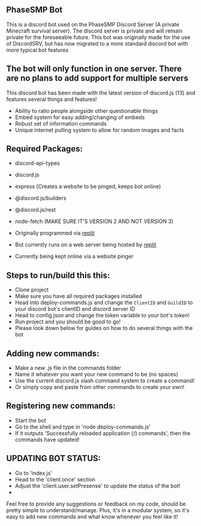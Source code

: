 ## PhaseSMP Bot

This is a discord bot used on the PhaseSMP Discord Server (A private Minecraft survival server). The discord server is private and will remain private for the foreseeable future. This bot was originally made for the use of DiscordSRV, but has now migrated to a more standard discord bot with more typical bot features

## The bot will only function in one server. There are no plans to add support for multiple servers

This discord bot has been made with the latest version of discord.js (13) and features several things and features!
- Ability to ratio people alongside other questionable things
- Embed system for easy adding/changing of embeds
- Robust set of information commands
- Unique internet pulling system to allow for random images and facts

## Required Packages:
- discord-api-types
- discord.js
- express (Creates a website to be pinged, keeps bot online)
- @discord.js/builders
- @discord.js/rest
- node-fetch (MAKE SURE IT'S VERSION 2 AND NOT VERSION 3)

- Originally programmed via [replit](https://replit.com)
- Bot currently runs on a web server being hosted by [replit](https://replit.com)
- Currently being kept online via a website pinger 

## Steps to run/build this this:
- Clone project
- Make sure you have all required packages installed
- Head into deploy-commands.js and change the `ClientID` and `GuildID` to your discord bot's clientID and discord server ID
- Head to config.json and change the token variable to your bot's token!
- Run project and you should be good to go!
- Please look down below for guides on how to do several things with the bot

## Adding new commands:
- Make a new .js file in the commands folder 
- Name it whatever you want your new command to be (no spaces)
- Use the current discord.js slash command system to create a command!
- Or simply copy and paste from other commands to create your own!

## Registering new commands:
- Start the bot
- Go to the shell and type in 'node deploy-commands.js'
- If it outputs 'Successfully reloaded application (/) commands', then the commands have updated!

## UPDATING BOT STATUS:
- Go to 'index.js'
- Head to the 'client.once' section
- Adjust the 'client.user.setPresense' to update the status of the bot!
- 
Feel free to provide any suggestions or feedback on my code, should be pretty simple to understand/manage. Plus, it's in a modular system, so it's easy to add new commands and what know whenever you feel like it!
